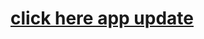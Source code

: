 <html><body><h1><a href="nts.notes.ver.1.1.build.1.apk">click here app update</a></h1></body></html>

